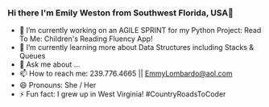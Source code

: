 ### Hi there I'm Emily Weston from Southwest Florida, USA👋

- 🔭 I’m currently working on an AGILE SPRINT for my Python Project: Read To Me: Children's Reading Fluency App!
- 🌱 I’m currently learning more about Data Structures including Stacks & Queues
- 💬 Ask me about ...
- 📫 How to reach me: 239.776.4665 || EmmyLombardo@aol.com
- 😄 Pronouns: She / Her
- ⚡ Fun fact: I grew up in West Virginia! #CountryRoadsToCoder

